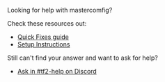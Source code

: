 Looking for help with mastercomfig?

Check these resources out:

* [Quick Fixes guide](https://docs.mastercomfig.com/page/next_steps/quick_fixes/)
* [Setup Instructions](https://docs.mastercomfig.com/page/setup/clean_up/)

Still can't find your answer and want to ask for help?

* [Ask in #tf2-help on Discord](https://discord.gg/mastercomfig-389089828249010188)
